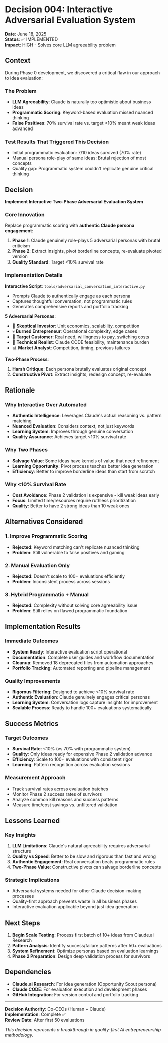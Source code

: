 # Decision 004: Interactive Adversarial Evaluation System

**Date**: June 18, 2025  
**Status**: ✅ IMPLEMENTED  
**Impact**: HIGH - Solves core LLM agreeability problem

## Context

During Phase 0 development, we discovered a critical flaw in our approach to idea evaluation:

### The Problem
- **LLM Agreeability**: Claude is naturally too optimistic about business ideas
- **Programmatic Scoring**: Keyword-based evaluation missed nuanced thinking
- **False Positives**: 70% survival rate vs. target <10% meant weak ideas advanced

### Test Results That Triggered This Decision
- Initial programmatic evaluation: 7/10 ideas survived (70% rate)
- Manual persona role-play of same ideas: Brutal rejection of most concepts
- Quality gap: Programmatic system couldn't replicate genuine critical thinking

## Decision

**Implement Interactive Two-Phase Adversarial Evaluation System**

### Core Innovation
Replace programmatic scoring with **authentic Claude persona engagement**:
1. **Phase 1**: Claude genuinely role-plays 5 adversarial personas with brutal criticism
2. **Phase 2**: Extract insights, pivot borderline concepts, re-evaluate pivoted version
3. **Quality Standard**: Target <10% survival rate

### Implementation Details

**Interactive Script**: `tools/adversarial_conversation_interactive.py`
- Prompts Claude to authentically engage as each persona
- Captures thoughtful conversation, not programmatic rules
- Generates comprehensive reports and portfolio tracking

**5 Adversarial Personas**:
- 🎯 **Skeptical Investor**: Unit economics, scalability, competition
- 💀 **Burned Entrepreneur**: Operational complexity, edge cases  
- 👤 **Target Customer**: Real need, willingness to pay, switching costs
- 🔧 **Technical Realist**: Claude CODE feasibility, maintenance burden
- 📊 **Market Analyst**: Competition, timing, previous failures

**Two-Phase Process**:
1. **Harsh Critique**: Each persona brutally evaluates original concept
2. **Constructive Pivot**: Extract insights, redesign concept, re-evaluate

## Rationale

### Why Interactive Over Automated
- **Authentic Intelligence**: Leverages Claude's actual reasoning vs. pattern matching
- **Nuanced Evaluation**: Considers context, not just keywords
- **Learning System**: Improves through genuine conversation
- **Quality Assurance**: Achieves target <10% survival rate

### Why Two Phases
- **Salvage Value**: Some ideas have kernels of value that need refinement
- **Learning Opportunity**: Pivot process teaches better idea generation
- **Efficiency**: Better to improve borderline ideas than start from scratch

### Why <10% Survival Rate
- **Cost Avoidance**: Phase 2 validation is expensive - kill weak ideas early
- **Focus**: Limited time/resources require ruthless prioritization  
- **Quality**: Better to have 2 strong ideas than 10 weak ones

## Alternatives Considered

### 1. Improve Programmatic Scoring
- **Rejected**: Keyword matching can't replicate nuanced thinking
- **Problem**: Still vulnerable to false positives and gaming

### 2. Manual Evaluation Only
- **Rejected**: Doesn't scale to 100+ evaluations efficiently
- **Problem**: Inconsistent process across sessions

### 3. Hybrid Programmatic + Manual
- **Rejected**: Complexity without solving core agreeability issue
- **Problem**: Still relies on flawed programmatic foundation

## Implementation Results

### Immediate Outcomes
- **System Ready**: Interactive evaluation script operational
- **Documentation**: Complete user guides and workflow documentation
- **Cleanup**: Removed 18 deprecated files from automation approaches
- **Portfolio Tracking**: Automated reporting and pipeline management

### Quality Improvements
- **Rigorous Filtering**: Designed to achieve <10% survival rate
- **Authentic Evaluation**: Claude genuinely engages critical personas
- **Learning System**: Conversation logs capture insights for improvement
- **Scalable Process**: Ready to handle 100+ evaluations systematically

## Success Metrics

### Target Outcomes
- **Survival Rate**: <10% (vs 70% with programmatic system)
- **Quality**: Only ideas ready for expensive Phase 2 validation advance
- **Efficiency**: Scale to 100+ evaluations with consistent rigor
- **Learning**: Pattern recognition across evaluation sessions

### Measurement Approach
- Track survival rates across evaluation batches
- Monitor Phase 2 success rates of survivors
- Analyze common kill reasons and success patterns
- Measure time/cost savings vs. unfiltered validation

## Lessons Learned

### Key Insights
1. **LLM Limitations**: Claude's natural agreeability requires adversarial structure
2. **Quality vs Speed**: Better to be slow and rigorous than fast and wrong
3. **Authentic Engagement**: Real conversation beats programmatic rules
4. **Two-Phase Value**: Constructive pivots can salvage borderline concepts

### Strategic Implications
- Adversarial systems needed for other Claude decision-making processes
- Quality-first approach prevents waste in all business phases
- Interactive evaluation applicable beyond just idea generation

## Next Steps

1. **Begin Scale Testing**: Process first batch of 10+ ideas from Claude.ai Research
2. **Pattern Analysis**: Identify success/failure patterns after 50+ evaluations
3. **System Refinement**: Optimize personas based on evaluation learnings
4. **Phase 2 Preparation**: Design deep validation process for survivors

## Dependencies

- **Claude.ai Research**: For idea generation (Opportunity Scout persona)
- **Claude CODE**: For evaluation execution and development phases
- **GitHub Integration**: For version control and portfolio tracking

---

**Decision Authority**: Co-CEOs (Human + Claude)  
**Implementation**: Complete ✅  
**Review Date**: After first 50 evaluations

*This decision represents a breakthrough in quality-first AI entrepreneurship methodology.*